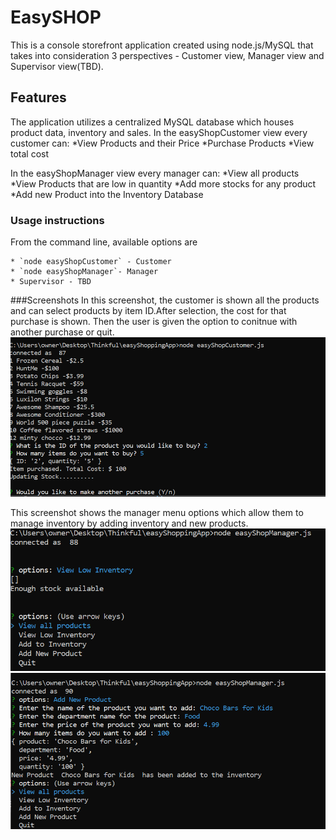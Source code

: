 # EasySHOP

This is a console storefront application created using node.js/MySQL that takes into consideration 3 perspectives - Customer view, Manager view and Supervisor view(TBD).

## Features 

The application utilizes a centralized MySQL database which houses product data, inventory and sales. 
In the easyShopCustomer view every customer can:
*View Products and their Price
*Purchase Products
*View total cost

In the easyShopManager view every manager can:
*View all products
*View Products that are low in quantity
*Add more stocks for any product
*Add new Product into the Inventory Database

### Usage instructions
From the command line, available options are

    * `node easyShopCustomer` - Customer
    * `node easyShopManager`- Manager
    * Supervisor - TBD

###Screenshots
In this screenshot, the customer is shown all the products and can select products by item ID.After selection, the cost for that purchase is shown. Then the user is given the option to conitnue with another purchase or quit.
<img width="960" alt="easyshop customer" src="./assets/customer1.png">


This screenshot shows the manager menu options which allow them to manage inventory by adding inventory and new products.
<img width="960" alt="easyshop manager" src="./assets/manager1.png">
<img width="960" alt="easyshop manager" src="./assets/manager2.png">

